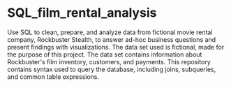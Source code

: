 # SQL_film_rental_analysis
Use SQL to clean, prepare, and analyze data from fictional movie rental company, Rockbuster Stealth, to answer ad-hoc business questions and present findings with visualizations.
The data set used is fictional, made for the purpose of this project. The data set contains information about Rockbuster's film inventory, customers, and payments.
This repository contains syntax used to query the database, including joins, subqueries, and common table expressions.
